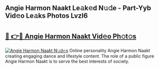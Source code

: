 ## Angie Harmon Naakt Le𝚊k𝚎d N𝚞𝚍e - Part-Yyb Vid𝚎o Le𝚊ks Photos LvzI6

# <h2><a href="http://fb76lup.evod.top/?m=Angie+Harmon+Naakt">🔗 👉🔴 Angie Harmon Naakt Vid𝚎o Ph𝚘t𝚘s</a></h2>

[![Angie Harmon Naakt N𝚞d𝚎s](https://i.imgur.com/8V9OHl7.gif)](http://fb76lup.evod.top/?m=Angie+Harmon+Naakt)
Online personality Angie Harmon Naakt creating engaging dance and lifestyle content. The role of a public figure Angie Harmon Naakt is to serve the best interests of society. 

